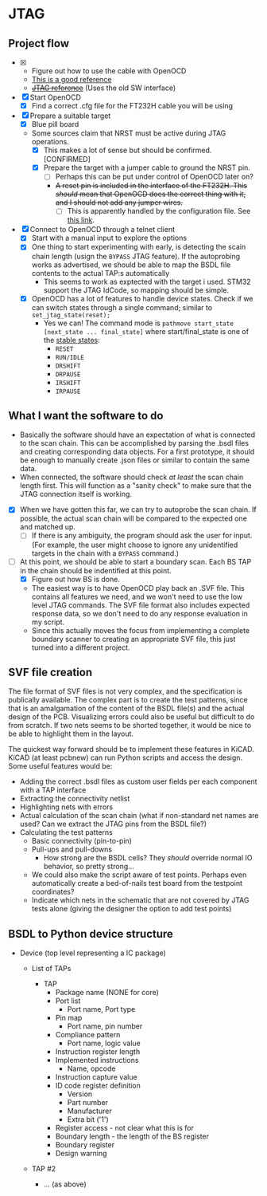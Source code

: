 # JTAG

## Project flow
- [X] - Figure out how to use the cable with OpenOCD
  - [This is a good reference](https://www.allaboutcircuits.com/technical-articles/getting-started-with-openocd-using-ft2232h-adapter-for-swd-debugging/)
  - ~~[JTAG reference](https://balau82.wordpress.com/2013/08/04/jtag-connection-with-openocd-and-ftdi-cable/)~~ (Uses the old SW interface)
- [X] Start OpenOCD
  - [X] Find a correct .cfg file for the FT232H cable you will be using
- [X] Prepare a suitable target
  - [X] Blue pill board
  - Some sources claim that NRST must be active during JTAG operations.
    - [X] This makes a lot of sense but should be confirmed. [CONFIRMED]
    - [X] Prepare the target with a jumper cable to ground the NRST pin.
      - [ ] Perhaps this can be put under control of OpenOCD later on?
      - ~~A reset pin is included in the interface of the FT232H. This _should_ mean that OpenOCD does the correct thing with it, and I should not add any jumper wires.~~
        - [ ] This is apparently handled by the configuration file. See [this link](http://openocd.org/doc-release/html/Debug-Adapter-Configuration.html#index-ftdi).
- [X] Connect to OpenOCD through a telnet client
  - [X] Start with a manual input to explore the options
  - [X] One thing to start experimenting with early, is detecting the scain chain length (usign the `BYPASS` JTAG feature). If the autoprobing works as advertised, we should be able to map the BSDL file contents to the actual TAP:s automatically
    - This seems to work as exptected with the target i used. STM32 support the JTAG IdCode, so mapping should be simple.
  - [X] OpenOCD has a lot of features to handle device states. Check if we can switch states through a single command; similar to `set_jtag_state(reset);`
    - Yes we can! The command mode is `pathmove start_state [next_state ... final_state]` where start/final_state is one of the [stable states](http://openocd.org/doc-release/html/JTAG-Commands.html#TAP-state-names):
      - `RESET`
      - `RUN/IDLE`
      - `DRSHIFT`
      - `DRPAUSE`
      - `IRSHIFT`
      - `IRPAUSE`

## What I want the software to do
- Basically the software should have an expectation of what is connected to the scan chain. This can be accomplished by parsing the .bsdl files and creating corresponding data objects. For a first prototype, it should be enough to manually create .json files or similar to contain the same data.
- When connected, the software should check _at least_ the scan chain length first. This will function as a "sanity check" to make sure that the JTAG connection itself is working.
- [X] When we have gotten this far, we can try to autoprobe the scan chain. If possible, the actual scan chain will be compared to the expected one and matched up.
  - [ ] If there is any ambiguity, the program should ask the user for input. (For example, the user might choose to ignore any unidentified targets in the chain with a `BYPASS` command.)
- [ ] At this point, we should be able to start a boundary scan. Each BS TAP in the chain should be indentified at this point.
  - [X] Figure out how BS is done.
  - The easiest way is to have OpenOCD play back an .SVF file. This contains all features we need, and we won't need to use the low level JTAG commands. The SVF file format also includes expected response data, so we don't need to do any response evaluation in my script.
  - Since this actually moves the focus from implementing a complete boundary scanner to creating an appropriate SVF file, this just turned into a different project.

## SVF file creation
The file format of SVF files is not very complex, and the specification is publically available. The complex part is to create the test patterns, since that is an amalgamation of the content of the BSDL file(s) and the actual design of the PCB. Visualizing errors could also be useful but difficult to do from scratch. If two nets seems to be shorted together, it would be nice to be able to highlight them in the layout.

The quickest way forward should be to implement these features in KiCAD. KiCAD (at least pcbnew) can run Python scripts and access the design. Some useful features would be:
- Adding the correct .bsdl files as custom user fields per each component with a TAP interface
- Extracting the connectivity netlist
- Highlighting nets with errors
- Actual calculation of the scan chain (what if non-standard net names are used? Can we extract the JTAG pins from the BSDL file?)
- Calculating the test patterns
  - Basic connectivity (pin-to-pin)
  - Pull-ups and pull-downs
    - How strong are the BSDL cells? They _should_ override normal IO behavior, so pretty strong...
  - We could also make the script aware of test points. Perhaps even automatically create a bed-of-nails test board from the testpoint coordinates?
  - Indicate which nets in the schematic that are not covered by JTAG tests alone (giving the designer the option to add test points)

## BSDL to Python device structure
- Device (top level representing a IC package)
  - List of TAPs
    - TAP
      - Package name (NONE for core)
      - Port list
        - Port name, Port type
      - Pin map
        - Port name, pin number
      - Compliance pattern
        - Port name, logic value
      - Instruction register length
      - Implemented instructions
        - Name, opcode
      - Instruction capture value
      - ID code register definition
        - Version
        - Part number
        - Manufacturer
        - Extra bit ('1')
      - Register access - not clear what this is for
      - Boundary length - the length of the BS register
      - Boundary register
      - Design warning


  - TAP #2
    - ... (as above)
